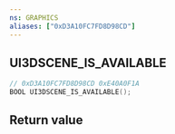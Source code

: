 ```yaml
---
ns: GRAPHICS
aliases: ["0xD3A10FC7FD8D98CD"]
---
```

## UI3DSCENE_IS_AVAILABLE

```c
// 0xD3A10FC7FD8D98CD 0xE40A0F1A
BOOL UI3DSCENE_IS_AVAILABLE();
```


## Return value

